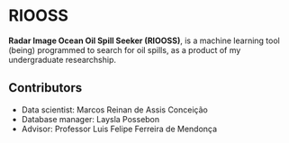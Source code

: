 # RIOOSS

**Radar Image Ocean Oil Spill Seeker (RIOOSS)**, is a machine learning tool (being) programmed to search for oil spills, as a product of my undergraduate researchship.


## Contributors

 - Data scientist: Marcos Reinan de Assis Conceição
 - Database manager: Laysla Possebon
 - Advisor: Professor Luis Felipe Ferreira de Mendonça
